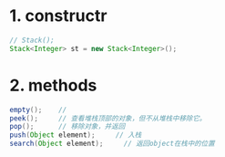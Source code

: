 # 1. constructr
```java
// Stack();
Stack<Integer> st = new Stack<Integer>();
```
# 2. methods
```java
empty();    //
peek();     // 查看堆栈顶部的对象，但不从堆栈中移除它。
pop();      // 移除对象，并返回
push(Object element);     // 入栈
search(Object element);     // 返回object在栈中的位置

```


